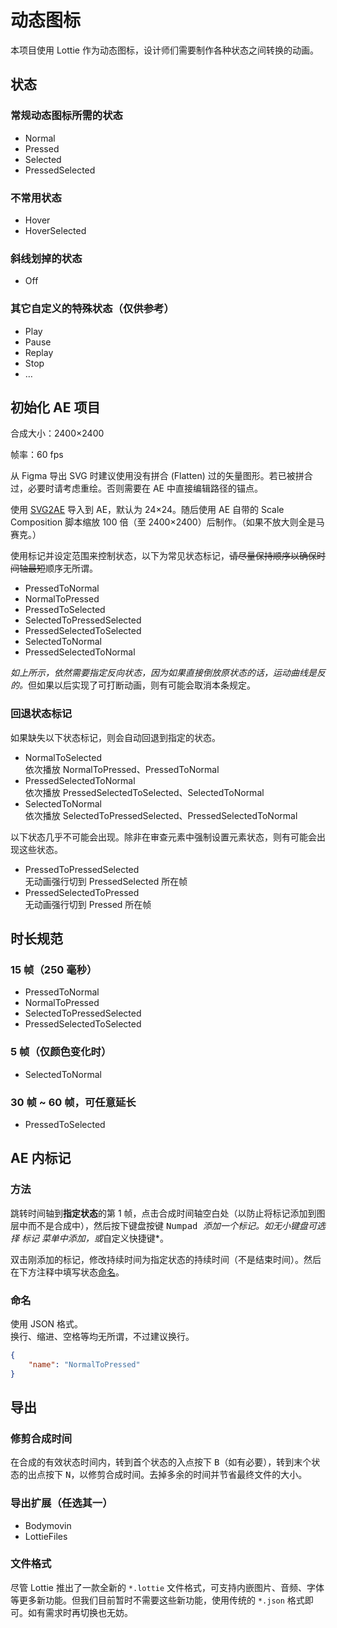 # 动态图标

本项目使用 Lottie 作为动态图标，设计师们需要制作各种状态之间转换的动画。

## 状态

### 常规动态图标所需的状态

- Normal
- Pressed
- Selected
- PressedSelected

### 不常用状态

- Hover
- HoverSelected

### 斜线划掉的状态

- Off

### 其它自定义的特殊状态（仅供参考）

- Play
- Pause
- Replay
- Stop
- …

## 初始化 AE 项目

合成大小：2400×2400

帧率：60 fps

从 Figma 导出 SVG 时建议使用没有拼合 (Flatten) 过的矢量图形。若已被拼合过，必要时请考虑重绘。否则需要在 AE 中直接编辑路径的锚点。

使用 [SVG2AE](https://www.gfxcamp.com/aescripts-svg2ae/) 导入到 AE，默认为 24×24。随后使用 AE 自带的 Scale Composition 脚本缩放 100 倍（至 2400×2400）后制作。（如果不放大则全是马赛克。）

使用标记并设定范围来控制状态，以下为常见状态标记，~~请尽量保持顺序以确保时间轴最短~~顺序无所谓。

- PressedToNormal
- NormalToPressed
- PressedToSelected
- SelectedToPressedSelected
- PressedSelectedToSelected
- SelectedToNormal
- PressedSelectedToNormal

*如上所示，依然需要指定反向状态，因为如果直接倒放原状态的话，运动曲线是反的。*<wbr />但如果以后实现了可打断动画，则有可能会取消本条规定。

### 回退状态标记

如果缺失以下状态标记，则会自动回退到指定的状态。

- NormalToSelected  
  依次播放 NormalToPressed、PressedToNormal
- PressedSelectedToNormal  
  依次播放 PressedSelectedToSelected、SelectedToNormal
- SelectedToNormal  
  依次播放 SelectedToPressedSelected、PressedSelectedToNormal

以下状态几乎不可能会出现。除非在审查元素中强制设置元素状态，则有可能会出现这些状态。

- PressedToPressedSelected  
  无动画强行切到 PressedSelected 所在帧
- PressedSelectedToPressed   
  无动画强行切到 Pressed 所在帧

## 时长规范

### 15 帧（250 毫秒）

- PressedToNormal
- NormalToPressed
- SelectedToPressedSelected
- PressedSelectedToSelected

### 5 帧（仅颜色变化时）

- SelectedToNormal

### 30 帧 ~ 60 帧，可任意延长

- PressedToSelected

## AE 内标记

### 方法

跳转时间轴到**指定状态**的第 1 帧，点击合成时间轴空白处（以防止将标记添加到图层中而不是合成中），然后按下键盘按键 <kbd>Numpad *</kbd> 添加一个标记。如无小键盘可选择 *标记* 菜单中添加，或*自定义快捷键*。

双击刚添加的标记，修改持续时间为指定状态的持续时间（不是结束时间）。然后在下方注释中填写状态[命名](#命名)。

### 命名

使用 JSON 格式。  
换行、缩进、空格等均无所谓，不过建议换行。

```json
{
    "name": "NormalToPressed"
}
```

## 导出

### 修剪合成时间

在合成的有效状态时间内，转到首个状态的入点按下 <kbd>B</kbd>（如有必要），转到末个状态的出点按下 <kbd>N</kbd>，以修剪合成时间。去掉多余的时间并节省最终文件的大小。

### 导出扩展（任选其一）

- Bodymovin
- LottieFiles

### 文件格式

尽管 Lottie 推出了一款全新的 `*.lottie` 文件格式，可支持内嵌图片、音频、字体等更多新功能。但我们目前暂时不需要这些新功能，使用传统的 `*.json` 格式即可。如有需求时再切换也无妨。
